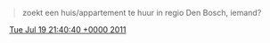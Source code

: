 > zoekt een huis/appartement te huur in regio Den Bosch, iemand?

<img src="../../media/tweet.ico" width="12" /> [Tue Jul 19 21:40:40 +0000 2011](https://twitter.com/DromerDenker/status/93435110652784640)